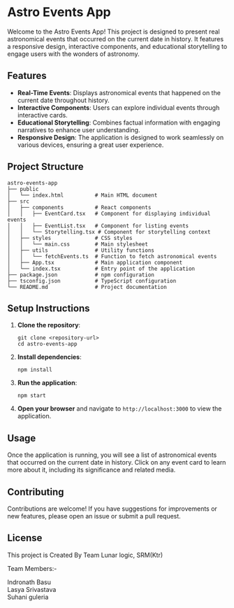 # Astro Events App

Welcome to the Astro Events App! This project is designed to present real astronomical events that occurred on the current date in history. It features a responsive design, interactive components, and educational storytelling to engage users with the wonders of astronomy.

## Features

- **Real-Time Events**: Displays astronomical events that happened on the current date throughout history.
- **Interactive Components**: Users can explore individual events through interactive cards.
- **Educational Storytelling**: Combines factual information with engaging narratives to enhance user understanding.
- **Responsive Design**: The application is designed to work seamlessly on various devices, ensuring a great user experience.

## Project Structure

```
astro-events-app
├── public
│   └── index.html          # Main HTML document
├── src
│   ├── components          # React components
│   │   ├── EventCard.tsx   # Component for displaying individual events
│   │   ├── EventList.tsx   # Component for listing events
│   │   └── Storytelling.tsx # Component for storytelling context
│   ├── styles              # CSS styles
│   │   └── main.css        # Main stylesheet
│   ├── utils               # Utility functions
│   │   └── fetchEvents.ts  # Function to fetch astronomical events
│   ├── App.tsx             # Main application component
│   └── index.tsx           # Entry point of the application
├── package.json            # npm configuration
├── tsconfig.json           # TypeScript configuration
└── README.md               # Project documentation
```

## Setup Instructions

1. **Clone the repository**:
   ```
   git clone <repository-url>
   cd astro-events-app
   ```

2. **Install dependencies**:
   ```
   npm install
   ```

3. **Run the application**:
   ```
   npm start
   ```

4. **Open your browser** and navigate to `http://localhost:3000` to view the application.

## Usage

Once the application is running, you will see a list of astronomical events that occurred on the current date in history. Click on any event card to learn more about it, including its significance and related media.

## Contributing

Contributions are welcome! If you have suggestions for improvements or new features, please open an issue or submit a pull request.

## License

This project is Created By Team Lunar logic, SRM(Ktr)

Team Members:-

Indronath Basu<br>
Lasya Srivastava<br>
Suhani guleria<br>
